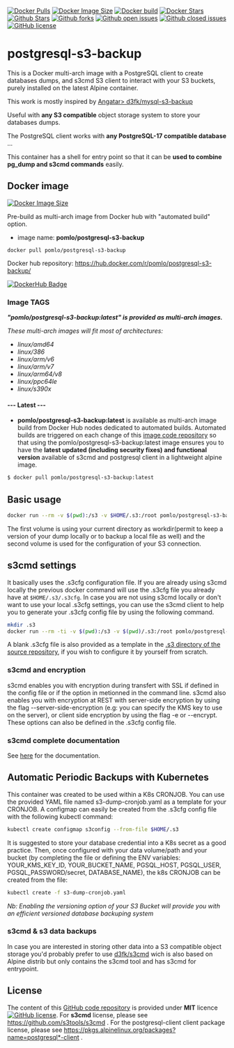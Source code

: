 [![Docker Pulls](https://badgen.net/docker/pulls/pomlo/postgresql-s3-backup?icon=docker&label=pulls&cache=600)](https://hub.docker.com/r/pomlo/postgresql-s3-backup/tags) [![Docker Image Size](https://badgen.net/docker/size/pomlo/postgresql-s3-backup/latest?icon=docker&label=image%20size&cache=600)](https://hub.docker.com/r/pomlo/postgresql-s3-backup/tags) [![Docker build](https://img.shields.io/badge/automated-automated?style=flat&logo=docker&logoColor=blue&label=build&color=green&cacheSeconds=600)](https://hub.docker.com/r/pomlo/postgresql-s3-backup/tags) [![Docker Stars](https://badgen.net/docker/stars/pomlo/postgresql-s3-backup?icon=docker&label=stars&color=green&cache=600)](https://hub.docker.com/r/pomlo/postgresql-s3-backup) [![Github Stars](https://img.shields.io/github/stars/Pomlo/postgresql-s3-backup?label=stars&logo=github&color=green&style=flat&cacheSeconds=600)](https://github.com/Pomlo/postgresql-s3-backup) [![Github forks](https://img.shields.io/github/forks/Pomlo/postgresql-s3-backup?logo=github&style=flat&cacheSeconds=600)](https://github.com/Pomlo/postgresql-s3-backup/fork) [![Github open issues](https://img.shields.io/github/issues-raw/Pomlo/postgresql-s3-backup?logo=github&color=yellow&cacheSeconds=600)](https://github.com/Pomlo/postgresql-s3-backup/issues) [![Github closed issues](https://img.shields.io/github/issues-closed-raw/Pomlo/postgresql-s3-backup?logo=github&color=green&cacheSeconds=600)](https://github.com/Pomlo/postgresql-s3-backup/issues?q=is%3Aissue+is%3Aclosed) [![GitHub license](https://img.shields.io/github/license/Pomlo/postgresql-s3-backup)](https://github.com/Pomlo/postgresql-s3-backup/blob/master/LICENSE)


# postgresql-s3-backup
This is a Docker multi-arch image with a PostgreSQL client to create databases dumps, and s3cmd S3 client to interact with your S3 buckets, purely installed on the latest Alpine container.

This work is mostly inspired by [Angatar> d3fk/mysql-s3-backup](https://github.com/Angatar/mysql-s3-backup)

Useful with **any S3 compatible** object storage system to store your databases dumps.

The PostgreSQL client works with **any PostgreSQL-17 compatible database** ...

This container has a shell for entry point so that it can be **used to combine pg_dump and s3cmd commands** easily.

## Docker image
[![Docker Image Size](https://badgen.net/docker/size/pomlo/postgresql-s3-backup/latest?icon=docker&label=compressed%20size)](https://hub.docker.com/r/pomlo/postgresql-s3-backup/tags)

Pre-build as multi-arch image from Docker hub with "automated build" option.

- image name: **pomlo/postgresql-s3-backup**

`docker pull pomlo/postgresql-s3-backup`

Docker hub repository: https://hub.docker.com/r/pomlo/postgresql-s3-backup/

[![DockerHub Badge](https://dockeri.co/image/pomlo/postgresql-s3-backup)](https://hub.docker.com/r/pomlo/postgresql-s3-backup)

### Image TAGS
***"pomlo/postgresql-s3-backup:latest" is provided as multi-arch images.***

*These multi-arch images will fit most of architectures:*

- *linux/amd64*
- *linux/386*
- *linux/arm/v6*
- *linux/arm/v7*
- *linux/arm64/v8*
- *linux/ppc64le*
- *linux/s390x*


#### --- Latest ---

- **pomlo/postgresql-s3-backup:latest** is available as multi-arch image build from Docker Hub nodes dedicated to automated builds. Automated builds are triggered on each change of this [image code repository](https://github.com/Pomlo/postgresql-s3-backup) so that using the pomlo/postgresql-s3-backup:latest image ensures you to have the **latest updated (including security fixes) and functional version** available of s3cmd and postgresql client in a lightweight alpine image.

```sh
$ docker pull pomlo/postgresql-s3-backup:latest
```


## Basic usage

```sh
docker run --rm -v $(pwd):/s3 -v $HOME/.s3:/root pomlo/postgresql-s3-backup sh -c 'PGPASSWORD="${PGSQL_PASSWORD:your_password}" pg_dump -h ${PGSQL_HOST:localhost} -U ${PGSQL_USER:postgres} -d ${DATABASE_NAME:postgres}-f  "$(date +%F_%H)_${DATABASE_NAME:postgres}_pgsqldump.sql" && s3cmd put --ssl  . s3://${BUCKET_NAME}'
```
The first volume is using your current directory as workdir(permit to keep a version of your dump locally or to backup a local file as well) and the second volume is used for the configuration of your S3 connection.

## s3cmd settings

It basically uses the .s3cfg configuration file. If you are already using s3cmd locally the previous docker command will use the .s3cfg file you already have at ``$HOME/.s3/.s3cfg``. In case you are not using s3cmd locally or don't want to use your local .s3cfg settings, you can use the s3cmd client to help you to generate your .s3cfg config file by using the following command.

```sh
mkdir .s3
docker run --rm -ti -v $(pwd):/s3 -v $(pwd)/.s3:/root pomlo/postgresql-s3-backup s3cmd --configure
```
A blank .s3cfg file is also provided as a template in the [.s3 directory of the source repository](https://github.com/Pomlo/postgresql-s3-backup/tree/master/.s3), if you wish to configure it by yourself from scratch.

### s3cmd and encryption
s3cmd enables you with encryption during transfert with SSL if defined in the config file or if the option in metionned in the command line.
s3cmd also enables you with encryption at REST with server-side encryption by using the flag --server-side-encryption (e.g: you can specify the KMS key to use on the server), or client side encryption by using the flag -e or --encrypt. These options can also be defined in the .s3cfg config file.

### s3cmd complete documentation

See [here](http://s3tools.org/usage) for the documentation.


## Automatic Periodic Backups with Kubernetes

This container was created to be used within a K8s CRONJOB.
You can use the provided YAML file named s3-dump-cronjob.yaml as a template for your CRONJOB.
A configmap can easily be created from the .s3cfg config file with the following kubectl command:
```sh
kubectl create configmap s3config --from-file $HOME/.s3
```
It is suggested to store your database credential into a K8s secret as a good practice.
Then, once configured with your data volume/path and your bucket (by completing the file or defining the ENV variables: YOUR_KMS_KEY_ID, YOUR_BUCKET_NAME, PGSQL_HOST, PGSQL_USER, PGSQL_PASSWORD/secret, DATABASE_NAME), the k8s CRONJOB can be created from the file:
```sh
kubectl create -f s3-dump-cronjob.yaml
```
*Nb: Enabling the versioning option of your S3 Bucket will provide you with an efficient versioned database backuping system*

### s3cmd & s3 data backups

In case you are interested in storing other data into a S3 compatible object storage you'd probably prefer to use [d3fk/s3cmd](https://hub.docker.com/r/d3fk/s3cmd) wich is also based on Alpine distrib but only contains the s3cmd tool and has s3cmd for entrypoint.


## License

The content of this [GitHub code repository](https://github.com/Pomlo/postgresql-s3-backup) is provided under **MIT** licence
[![GitHub license](https://img.shields.io/github/license/Pomlo/postgresql-s3-backup)](https://github.com/Pomlo/postgresql-s3-backup/blob/master/LICENSE). 
For **s3cmd** license, please see https://github.com/s3tools/s3cmd . 
For the postgresql-client client package license, please see https://pkgs.alpinelinux.org/packages?name=postgresql*-client .

